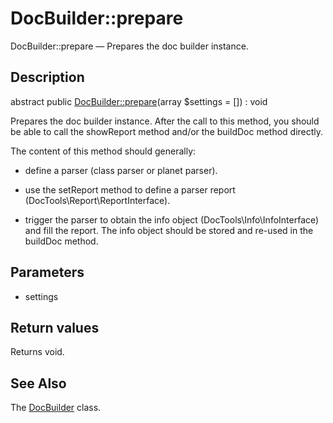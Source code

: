 DocBuilder::prepare
================

DocBuilder::prepare — Prepares the doc builder instance.

Description
---------------


abstract public [DocBuilder::prepare](https://github.com/lingtalfi/DocTools/blob/master/doc/api/DocTools/DocBuilder/DocBuilder/prepare.md)(array $settings = []) : void




Prepares the doc builder instance.
After the call to this method, you should be able to call the showReport method and/or
the buildDoc method directly.

The content of this method should generally:

- define a parser (class parser or planet parser).
- use the setReport method to define a parser report (DocTools\Report\ReportInterface).

- trigger the parser to obtain the info object (DocTools\Info\InfoInterface) and fill the report.
The info object should be stored and re-used in the buildDoc method.




Parameters
--------------


- settings

    


Return values
----------------

Returns void.









See Also
-----------

The [DocBuilder](https://github.com/lingtalfi/DocTools/blob/master/doc/api/DocTools/DocBuilder/DocBuilder.md) class.
